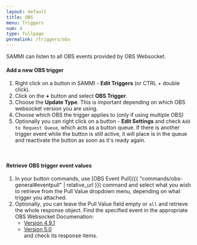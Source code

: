```yaml
---
layout: default
title: OBS
menu: Triggers
num: 4
type: fullpage
permalink: /triggers/obs
---
```

SAMMI can listen to all OBS events provided by OBS Websocket.

#### Add a new OBS trigger
1. Right click on a button in SAMMI - **Edit Triggers** (or CTRL + double click).
2. Click on the **+** button and select **OBS Trigger**.
3. Choose the **Update Type**. This is important depending on which OBS websocket version you are using.
4. Choose which OBS the trigger applies to (only if using multiple OBS)
5. Optionally you can right click on a button - **Edit Settings** and check  `Add to Request Queue`, which acts as a button queue. If there is another trigger event while the button is still active, it will place is in the queue and reactivate the button as soon as it's ready again.
<br>

#### Retrieve OBS trigger event values
1. In your button commands, use [OBS Event Pull]({{ "commands/obs-general#eventpull" | relative_url }}) command and select what you wish to retrieve from the Pull Value dropdown menu, depending on what trigger you attached. 
2. Optionally, you can leave the Pull Value field empty or `all` and retrieve the whole response object. Find the specified event in the appropriate OBS Websocket Documenation: 
    - [Version 4.9.1](https://github.com/obsproject/obs-websocket/blob/4.x-compat/docs/generated/protocol.md#events)
    - [Version 5.0](https://github.com/obsproject/obs-websocket/blob/master/docs/generated/protocol.md)\
   and check its response items.

